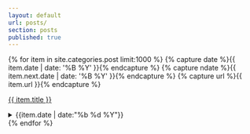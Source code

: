 ```yaml
---
layout: default
url: posts/
section: posts
published: true
---
```


<div class='listing col6 pad4h margin3'>
  {% for item in site.categories.post limit:1000 %}
    {% capture date %}{{ item.date | date: '%B %Y' }}{% endcapture %}
    {% capture ndate %}{{ item.next.date | date: '%B %Y' }}{% endcapture %}
  	{% capture url %}{{ item.url }}{% endcapture %}

  <a href='{{ site.baseurl }}{{ item.url }}' class='pretty'>{{ item.title }}</a>
  <details class='splash'>
    <summary>
        <span class='date'>
        	{{item.date | date:"%b %d %Y"}}
        </span>
    </summary>
    <div>
      {{ item.content }}
    </div>
    <a href='{{ site.baseurl }}{{ item.url }}'>view post &nbsp;&raquo;</a>
  </details>
  {% endfor %}
</div>
